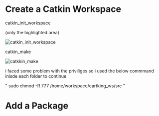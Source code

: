 # Create a Catkin Workspace

catkin_init_workspace

(only the highlighted area)

![catkin_init_workspace](https://github.com/humaid7madi/Mobile-Robotics/assets/94049507/2382cafc-94eb-4f9d-9985-049e20cee2b4)

catkin_make

![catkkin_make](https://github.com/humaid7madi/Mobile-Robotics/assets/94049507/699e477a-8f83-4b4f-8df0-306026d23926)


i faced some problem with the priviliges so i used the below commmand inisde each folder to continue 

" sudo chmod -R 777 /home/workspace/cartking_ws/src "

# Add a Package
